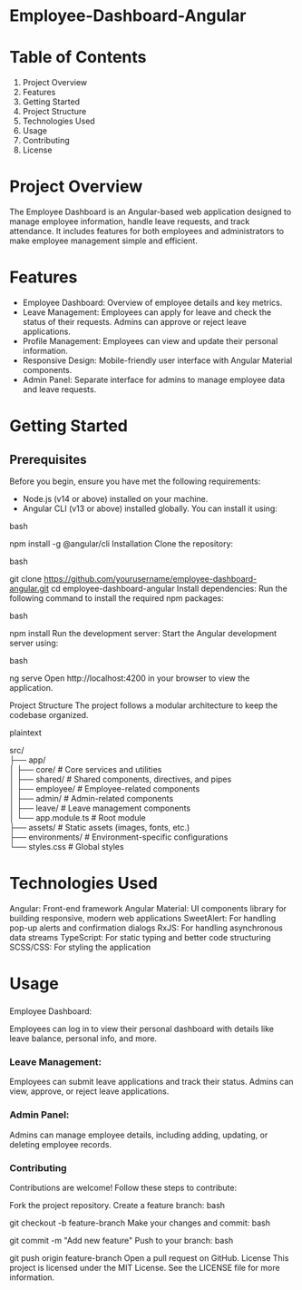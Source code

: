# Employee-Dashboard-Angular

<h1>Table of Contents</h1>
<ol>
   <li>Project Overview</li>
   <li>Features</li>
   <li>Getting Started</li>
   <li>Project Structure</li>
   <li>Technologies Used</li>
   <li>Usage</li>
   <li>Contributing</li>
   <li>License</li>
</ol>

<h1>Project Overview</h1>

The Employee Dashboard is an Angular-based web application designed to manage employee information, handle leave requests, and track attendance. It includes features for both employees and administrators to make employee management simple and efficient.

<h1>Features</h1>
<ul>
     <li> Employee Dashboard: Overview of employee details and key metrics.</li>
     <li>  Leave Management: Employees can apply for leave and check the status of their requests. Admins can approve or reject leave applications.</li>
     <li>  Profile Management: Employees can view and update their personal information.</li>
     <li>  Responsive Design: Mobile-friendly user interface with Angular Material components.</li>
     <li>  Admin Panel: Separate interface for admins to manage employee data and leave requests.</li>
</ul>

<h1>Getting Started</h1>
<h2>Prerequisites</h2>
Before you begin, ensure you have met the following requirements:
<ul>
   <li>Node.js (v14 or above) installed on your machine.</li>
   <li>Angular CLI (v13 or above) installed globally. You can install it using:</li>
</ul>

bash
 
npm install -g @angular/cli
Installation
Clone the repository:

bash
 
git clone https://github.com/yourusername/employee-dashboard-angular.git
cd employee-dashboard-angular
Install dependencies: Run the following command to install the required npm packages:

bash
 
npm install
Run the development server: Start the Angular development server using:

bash
 
ng serve
Open http://localhost:4200 in your browser to view the application.

Project Structure
The project follows a modular architecture to keep the codebase organized.

plaintext

src/<br>
 ├── app/<br>
 │   ├── core/               # Core services and utilities<br>
 │   ├── shared/             # Shared components, directives, and pipes<br>
 │   ├── employee/           # Employee-related components<br>
 │   ├── admin/              # Admin-related components<br>
 │   ├── leave/              # Leave management components<br>
 │   └── app.module.ts       # Root module<br>
 ├── assets/                 # Static assets (images, fonts, etc.)<br>
 ├── environments/           # Environment-specific configurations<br>
 └── styles.css              # Global styles<be>

 
<h1>Technologies Used</h1>
Angular: Front-end framework
Angular Material: UI components library for building responsive, modern web applications
SweetAlert: For handling pop-up alerts and confirmation dialogs
RxJS: For handling asynchronous data streams
TypeScript: For static typing and better code structuring
SCSS/CSS: For styling the application

<h1>Usage</h1>
<h3></h3>Employee Dashboard:</h3>

Employees can log in to view their personal dashboard with details like leave balance, personal info, and more.
<h3>Leave Management:</h3>

Employees can submit leave applications and track their status.
Admins can view, approve, or reject leave applications.
<h3>Admin Panel:</h3>

Admins can manage employee details, including adding, updating, or deleting employee records.
<h3>Contributing</h3>
Contributions are welcome! Follow these steps to contribute:

Fork the project repository.
Create a feature branch:
bash
 
git checkout -b feature-branch
Make your changes and commit:
bash
 
git commit -m "Add new feature"
Push to your branch:
bash
 
git push origin feature-branch
Open a pull request on GitHub.
License
This project is licensed under the MIT License. See the LICENSE file for more information.

